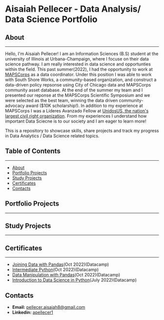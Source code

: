 # Aisaiah Pellecer - Data Analysis/ Data Science Portfolio
## About
***
Hello, I'm Aisaiah Pellecer! I am an Information Sciences (B.S) student at the university of Illinois at Urbana-Champaign, where I focuse on their data science pathway. I am really interested in data science and opportunties within the field. This past summer(2022), I had the opportunity to work at [MAPSCorps](https://mapscorps.org/) as a data coordinator. Under this position I was able to work with South Shore Works, a community-based organization, and construct a data-driven policy repsonse using City of Chicago data and MAPSCorps community asset database. At the end of the summer my team and I presented our reponse at the MAPSCorps Scientific Symposium and we were selected as the best team, winning the data driven community-advocacy award ($10K scholarship!). In addition to my experience at MAPSCorps I was a Líderes Avanzado Fellow at [UnidosUS, the nation's largest civil right organization](https://www.unidosus.org/). From my experiences I understand how important Data Sciecne is to our society  and I am eager to learn more!

This is a repository to showcase skills, share projects and track my progress in Data Analytics / Data Science related topics.




## Table of Contents
***
* [About](#about)
* [Portfolio Projects](#portfolio-projects)
* [Study Projects](#study-projects)
* [Certificates](#certificates)
* [Contacts](#contacts)
## Portfolio Projects
***
## Study Projects
***
## Certificates
***
* [Joining Data with Pandas](https://drive.google.com/drive/u/0/folders/1l7-tOYnUlfqf_z-r_I0NGycoyeT9bnc5)(Oct 2022)(Datacamp)
* [Intermediate Python](https://drive.google.com/drive/u/0/folders/1l7-tOYnUlfqf_z-r_I0NGycoyeT9bnc5)(Oct 2022)(Datacamp)
* [Data Manipulation with Pandas](https://drive.google.com/drive/u/0/folders/1l7-tOYnUlfqf_z-r_I0NGycoyeT9bnc5)(Oct 2022)(Datacamp)
* [Introduction to Data Science in Python](https://drive.google.com/drive/u/0/folders/1l7-tOYnUlfqf_z-r_I0NGycoyeT9bnc5)(July 2022)(Datacamp)
## Contacts
* **Email:** pellecer.aisaiah8@gmail.com
* **Linkedin:** [apellecer1](https://www.linkedin.com/in/apellecer1/)
